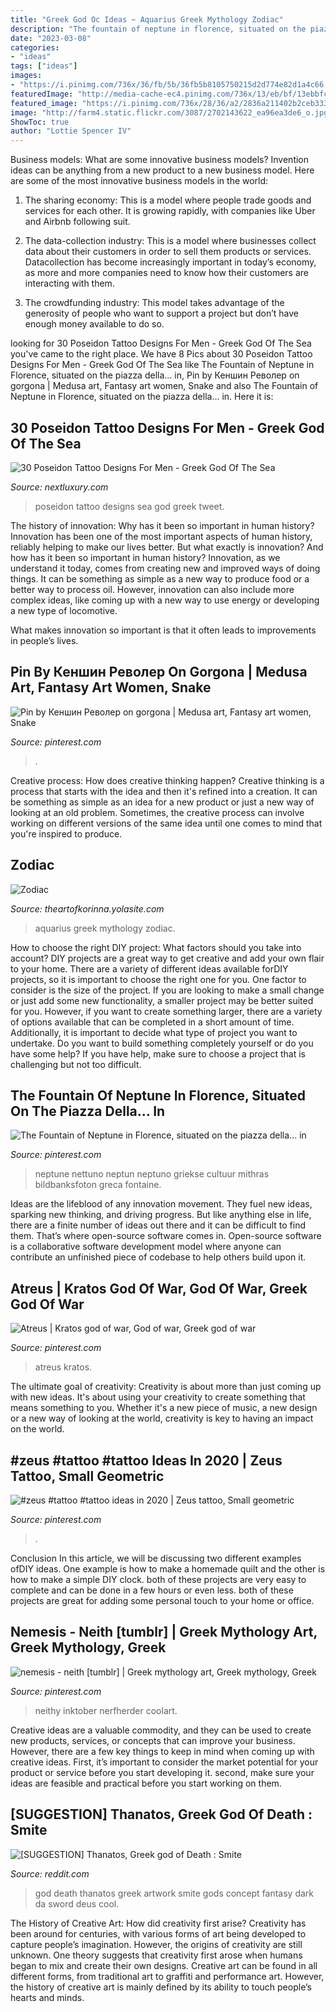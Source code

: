 ```yaml
---
title: "Greek God Oc Ideas ~ Aquarius Greek Mythology Zodiac"
description: "The fountain of neptune in florence, situated on the piazza della... in"
date: "2023-03-08"
categories:
- "ideas"
tags: ["ideas"]
images:
- "https://i.pinimg.com/736x/36/fb/5b/36fb5b8105750215d2d774e82d1a4c66.jpg"
featuredImage: "http://media-cache-ec4.pinimg.com/736x/13/eb/bf/13ebbfc640cb78ea15dfac1562db99f3.jpg"
featured_image: "https://i.pinimg.com/736x/28/36/a2/2836a211402b2ceb333ac77e0121d4ca.jpg"
image: "http://farm4.static.flickr.com/3087/2702143622_ea96ea3de6_o.jpg"
ShowToc: true
author: "Lottie Spencer IV"
---
```



Business models: What are some innovative business models?
Invention ideas can be anything from a new product to a new business model. Here are some of the most innovative business models in the world:
1. The sharing economy: This is a model where people trade goods and services for each other. It is growing rapidly, with companies like Uber and Airbnb following suit.

2. The data-collection industry: This is a model where businesses collect data about their customers in order to sell them products or services. Datacollection has become increasingly important in today’s economy, as more and more companies need to know how their customers are interacting with them.

3. The crowdfunding industry: This model takes advantage of the generosity of people who want to support a project but don’t have enough money available to do so.

	

		
looking for 30 Poseidon Tattoo Designs For Men - Greek God Of The Sea you've came to the right place. We have 8 Pics about 30 Poseidon Tattoo Designs For Men - Greek God Of The Sea like The Fountain of Neptune in Florence, situated on the piazza della... in, Pin by Кеншин Револер on gorgona | Medusa art, Fantasy art women, Snake and also The Fountain of Neptune in Florence, situated on the piazza della... in. Here it is:
		
    
## 30 Poseidon Tattoo Designs For Men - Greek God Of The Sea

<img loading=lazy src="http://nextluxury.com/wp-content/uploads/poseidon-tattoo-swimming-for-men.jpg" onerror="this.onerror=null;this.src='https://tse1.mm.bing.net/th?id=OIP.-rm0Td1ges1O_JR3_Xp36QAAAA&amp;pid=15.1';" alt="30 Poseidon Tattoo Designs For Men - Greek God Of The Sea">

_Source: nextluxury.com_

>poseidon tattoo designs sea god greek tweet. 

	

The history of innovation: Why has it been so important in human history?
Innovation has been one of the most important aspects of human history, reliably helping to make our lives better. But what exactly is innovation? And how has it been so important in human history?
Innovation, as we understand it today, comes from creating new and improved ways of doing things. It can be something as simple as a new way to produce food or a better way to process oil. However, innovation can also include more complex ideas, like coming up with a new way to use energy or developing a new type of locomotive.

What makes innovation so important is that it often leads to improvements in people’s lives.

    
## Pin By Кеншин Револер On Gorgona | Medusa Art, Fantasy Art Women, Snake

<img loading=lazy src="https://i.pinimg.com/736x/28/36/a2/2836a211402b2ceb333ac77e0121d4ca.jpg" onerror="this.onerror=null;this.src='https://tse2.mm.bing.net/th?id=OIP.HDqIIXFInCQ_80ipGmkWqgHaK5&amp;pid=15.1';" alt="Pin by Кеншин Револер on gorgona | Medusa art, Fantasy art women, Snake">

_Source: pinterest.com_

>. 

	

Creative process: How does creative thinking happen?
Creative thinking is a process that starts with the idea and then it's refined into a creation. It can be something as simple as an idea for a new product or just a new way of looking at an old problem. Sometimes, the creative process can involve working on different versions of the same idea until one comes to mind that you're inspired to produce.

    
## Zodiac

<img loading=lazy src="http://farm4.static.flickr.com/3087/2702143622_ea96ea3de6_o.jpg" onerror="this.onerror=null;this.src='https://tse3.mm.bing.net/th?id=OIP.RVdvMYQ_pac7qxo7dUx54QAAAA&amp;pid=15.1';" alt="Zodiac">

_Source: theartofkorinna.yolasite.com_

>aquarius greek mythology zodiac. 

	

How to choose the right DIY project: What factors should you take into account?
DIY projects are a great way to get creative and add your own flair to your home. There are a variety of different ideas available forDIY projects, so it is important to choose the right one for you. One factor to consider is the size of the project. If you are looking to make a small change or just add some new functionality, a smaller project may be better suited for you. However, if you want to create something larger, there are a variety of options available that can be completed in a short amount of time. Additionally, it is important to decide what type of project you want to undertake. Do you want to build something completely yourself or do you have some help? If you have help, make sure to choose a project that is challenging but not too difficult.

    
## The Fountain Of Neptune In Florence, Situated On The Piazza Della... In

<img loading=lazy src="https://i.pinimg.com/736x/7c/a2/0c/7ca20c06d32db20c6f2d0e15cda569f4.jpg" onerror="this.onerror=null;this.src='https://tse4.mm.bing.net/th?id=OIP.V30oAo_c4VeOI3TylYyAxgHaLG&amp;pid=15.1';" alt="The Fountain of Neptune in Florence, situated on the piazza della... in">

_Source: pinterest.com_

>neptune nettuno neptun neptuno griekse cultuur mithras bildbanksfoton greca fontaine. 

	

Ideas are the lifeblood of any innovation movement. They fuel new ideas, sparking new thinking, and driving progress. But like anything else in life, there are a finite number of ideas out there and it can be difficult to find them. That’s where open-source software comes in. Open-source software is a collaborative software development model where anyone can contribute an unfinished piece of codebase to help others build upon it.

    
## Atreus | Kratos God Of War, God Of War, Greek God Of War

<img loading=lazy src="https://i.pinimg.com/736x/63/a8/75/63a8752c10b4610f49a6cd63f7584bdf.jpg" onerror="this.onerror=null;this.src='https://tse3.mm.bing.net/th?id=OIP.q97GmmnTvarUNbdtjEn2XAHaNK&amp;pid=15.1';" alt="Atreus | Kratos god of war, God of war, Greek god of war">

_Source: pinterest.com_

>atreus kratos. 

	

The ultimate goal of creativity:
Creativity is about more than just coming up with new ideas. It's about using your creativity to create something that means something to you. Whether it's a new piece of music, a new design or a new way of looking at the world, creativity is key to having an impact on the world.

    
## #zeus #tattoo #tattoo Ideas In 2020 | Zeus Tattoo, Small Geometric

<img loading=lazy src="https://i.pinimg.com/736x/36/fb/5b/36fb5b8105750215d2d774e82d1a4c66.jpg" onerror="this.onerror=null;this.src='https://tse2.mm.bing.net/th?id=OIP.cPxlMxakD3trppTVxyBNXgHaJ4&amp;pid=15.1';" alt="#zeus #tattoo #tattoo ideas in 2020 | Zeus tattoo, Small geometric">

_Source: pinterest.com_

>. 

	

Conclusion
In this article, we will be discussing two different examples ofDIY ideas. One example is how to make a homemade quilt and the other is how to make a simple DIY clock. both of these projects are very easy to complete and can be done in a few hours or even less. both of these projects are great for adding some personal touch to your home or office.

    
## Nemesis - Neith [tumblr] | Greek Mythology Art, Greek Mythology, Greek

<img loading=lazy src="https://i.pinimg.com/736x/ef/0f/9b/ef0f9bcc255cfaff6b2f2d90083d84ac.jpg" onerror="this.onerror=null;this.src='https://tse2.mm.bing.net/th?id=OIP.Nc4kXLSaBegoZ_8wDQt_hgHaKd&amp;pid=15.1';" alt="nemesis - neith [tumblr] | Greek mythology art, Greek mythology, Greek">

_Source: pinterest.com_

>neithy inktober nerfherder coolart. 

	

Creative ideas are a valuable commodity, and they can be used to create new products, services, or concepts that can improve your business. However, there are a few key things to keep in mind when coming up with creative ideas. First, it’s important to consider the market potential for your product or service before you start developing it. second, make sure your ideas are feasible and practical before you start working on them.

    
## [SUGGESTION] Thanatos, Greek God Of Death : Smite

<img loading=lazy src="http://media-cache-ec4.pinimg.com/736x/13/eb/bf/13ebbfc640cb78ea15dfac1562db99f3.jpg" onerror="this.onerror=null;this.src='https://tse3.mm.bing.net/th?id=OIP.WEE3yl_nvK9cuZV25OxEzQAAAA&amp;pid=15.1';" alt="[SUGGESTION] Thanatos, Greek god of Death : Smite">

_Source: reddit.com_

>god death thanatos greek artwork smite gods concept fantasy dark da sword deus cool. 

	

The History of Creative Art: How did creativity first arise?
Creativity has been around for centuries, with various forms of art being developed to capture people’s imagination. However, the origins of creativity are still unknown. One theory suggests that creativity first arose when humans began to mix and create their own designs. Creative art can be found in all different forms, from traditional art to graffiti and performance art. However, the history of creative art is mainly defined by its ability to touch people’s hearts and minds.


